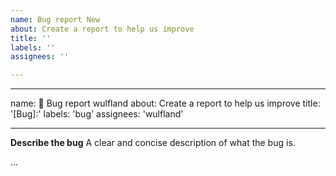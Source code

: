 ```yaml
---
name: Bug report New
about: Create a report to help us improve
title: ''
labels: ''
assignees: ''

---
```


---
name: 🐞 Bug report wulfland
about: Create a report to help us improve
title: '[Bug]:'
labels: 'bug'
assignees: 'wulfland'

---

**Describe the bug**
A clear and concise description of what the bug is.

...

